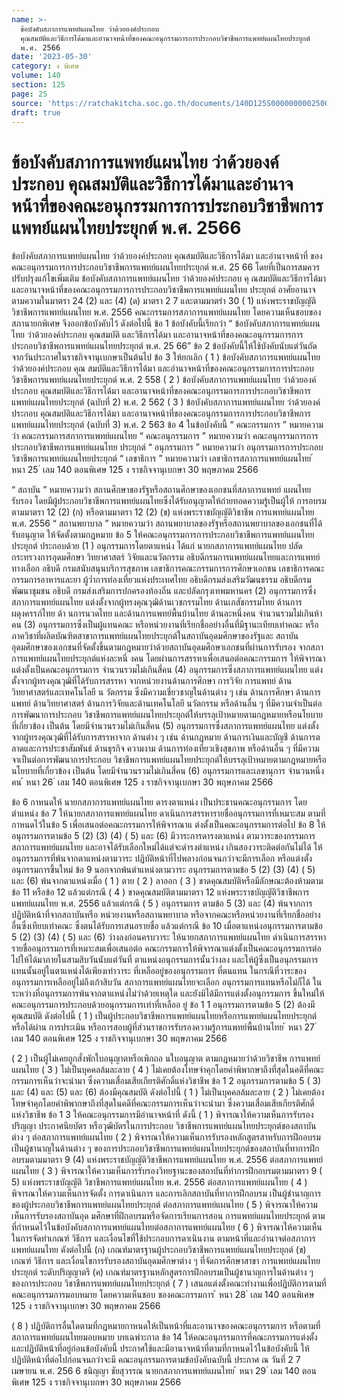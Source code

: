 ```yaml
---
name: >-
  ข้อบังคับสภาการแพทย์แผนไทย ว่าด้วยองค์ประกอบ
  คุณสมบัติและวิธีการได้มาและอำนาจหน้าที่ของคณะอนุกรรมการการประกอบวิชาชีพการแพทย์แผนไทยประยุกต์
  พ.ศ. 2566
date: '2023-05-30'
category: ง พิเศษ
volume: 140
section: 125
page: 25
source: 'https://ratchakitcha.soc.go.th/documents/140D125S0000000002500.pdf'
draft: true
---
```


# ข้อบังคับสภาการแพทย์แผนไทย ว่าด้วยองค์ประกอบ คุณสมบัติและวิธีการได้มาและอำนาจหน้าที่ของคณะอนุกรรมการการประกอบวิชาชีพการแพทย์แผนไทยประยุกต์ พ.ศ. 2566

ข้อบังคับสภาการแพทย์แผนไทย ว่าด้วยองค์ประกอบ คุณสมบัติและวิธีการได้มา และอำนาจหน้าที่ ของคณะอนุกรรมการการประกอบวิชาชีพการแพทย์แผนไทยประยุกต์ พ.ศ. 25 66 โดยที่เป็นการสมควรปรับปรุงแก้ไขเพิ่มเติม ข้อบังคับสภาการแพทย์แผนไทย ว่าด้วยองค์ประกอบ คุ ณสมบัติและวิธีการได้มา และอานาจหน้าที่ของคณะอนุกรรมการการประกอบวิชาชีพการแพทย์แผนไทย ประยุกต์ อาศัยอานาจตามความในมาตรา 24 (2) และ (4) (ด) มาตรา 2 7 และตามมาตรำ 30 ( 1) แห่งพระราชบัญญัติวิชาชีพการแพทย์แผนไทย พ.ศ. 2556 คณะกรรมการสภาการแพทย์แผนไทย โดยความเห็นชอบของสภานายกพิเศษ จึงออกข้อบังคับไว้ ดังต่อไปนี้ ข้อ 1 ข้อบังคับนี้เรียกว่า “ ข้อบังคับสภาการแพทย์แผนไทย ว่าด้วยองค์ประกอบ คุณสมบัติ และวิธีการได้มา และอานาจหน้าที่ของคณะอนุกรรมการการประกอบวิชาชีพการแพทย์แผนไทยประยุกต์ พ.ศ. 25 66” ข้อ 2 ข้อบังคับนี้ให้ใช้บังคับนับแต่วันถัดจากวันประกาศในราชกิจจานุเบกษาเป็นต้นไป ข้อ 3 ให้ยกเลิก ( 1 ) ข้อบังคับสภาการแพทย์แผนไทย ว่าด้วยองค์ประกอบ คุณ สมบัติและวิธีการได้มา และอำนาจหน้าที่ของคณะอนุกรรมการการประกอบวิชาชีพการแพทย์แผนไทยประยุกต์ พ.ศ. 2 558 ( 2 ) ข้อบังคับสภาการแพทย์แผนไทย ว่าด้วยองค์ประกอบ คุณสมบัติและวิธีการได้มา และอานาจหน้าที่ของคณะอนุกรรมการการประกอบวิชาชีพการแพทย์แผนไทยประยุกต์ (ฉบับที่ 2) พ.ศ. 2 562 ( 3 ) ข้อบังคับสภาการแพทย์แผนไทย ว่าด้วยองค์ประกอบ คุณสมบัติและวิธีการได้มา และอานาจหน้าที่ของคณะอนุกรรมการการประกอบวิชาชีพการแพทย์แผนไทยประยุกต์ (ฉบับที่ 3) พ.ศ. 2 563 ข้อ 4 ในข้อบังคับนี้ “ คณะกรรมการ ” หมายความว่า คณะกรรมการสภาการแพทย์แผนไทย “ คณะอนุกรรมการ ” หมายความว่า คณะอนุกรรมการการประกอบวิชาชีพการแพทย์แผนไทย ประยุกต์ “ อนุกรรมการ ” หมายความว่า อนุกรรมการการประกอบวิชาชีพการแพทย์แผนไทยประยุกต์ “ เลขาธิการ ” หมายความว่า เลขาธิการสภาการแพทย์แผนไทย ้ หนา 25 ่ เลม 140 ตอนพิเศษ 125 ง ราชกิจจานุเบกษา 30 พฤษภาคม 2566

“ สถาบัน ” หมายความว่า สถานศึกษาของรัฐหรือสถานศึกษาของเอกชนที่สภาการแพทย์ แผนไทย รับรอง โดยมีผู้ประกอบวิชาชีพการแพทย์แผนไทยซึ่งได้รับอนุญาตให้ถ่ายทอดความรู้เป็นผู้ให้ การอบรมตามมาตรา 12 (2) (ก) หรือตามมาตรา 12 (2) (ข) แห่งพระราชบัญญัติวิชาชีพ การแพทย์แผนไทย พ.ศ. 2556 “ สถานพยาบาล ” หมายความว่า สถานพยาบาลของรัฐหรือสถานพยาบาลของเอกชนที่ได้รับอนุญาต ให้จัดตั้งตามกฎหมาย ข้อ 5 ให้คณะอนุกรรมการการประกอบวิชาชีพการแพทย์แผนไทยประยุกต์ ประกอบด้วย (1 ) อนุกรรมการโดยตาแหน่ง ได้แก่ นายกสภาการแพทย์แผนไทย ปลัดกระทรวงการอุดมศึกษา วิทยาศาสตร์ วิจัยและนวัตกรรม อธิบดีกรมการแพทย์แผนไทยและการแพทย์ทางเลือก อธิบดี กรมสนับสนุนบริการสุขภาพ เลขาธิการคณะกรรมการการศึกษาเอกชน เลขาธิการคณะกรรมการอาหารและยา ผู้ว่ำการท่องเที่ยวแห่งประเทศไทย อธิบดีกรมส่งเสริมวัฒนธรรม อธิบดีกรมพัฒนาชุมชน อธิบดี กรมส่งเสริมการปกครองท้องถิ่น และปลัดกรุงเทพมหานคร (2) อนุกรรมการซึ่งสภาการแพทย์แผนไทย แต่งตั้งจากผู้ทรงคุณวุฒิด้านเวชกรรมไทย ด้านเภสัชกรรมไทย ด้านการผดุงครรภ์ไทย ด้า นการนวดไทย และด้านการแพทย์พื้นบ้านไทย ด้านละหนึ่งคน จำนวนรวมไม่เกินห้าคน (3) อนุกรรมการซึ่งเป็นผู้แทนคณะ หรือหน่วยงานที่เรียกชื่ออย่างอื่นที่มีฐานะเทียบเท่าคณะ หรือภาควิชาที่ผลิตบัณฑิตสาขาการแพทย์แผนไทยประยุกต์ในสถาบันอุดมศึกษาของรัฐและ สถาบันอุดมศึกษาของเอกชนที่จัดตั้งขึ้นตามกฎหมายว่าด้วยสถาบันอุดมศึกษาเอกชนที่ผ่านการรับรอง จากสภาการแพทย์แผนไทยประยุกต์แห่งละหนึ่ งคน โดยผ่านการสรรหาเพื่อเสนอต่อคณะกรรมการ ให้พิจารณาแต่งตั้งเป็นคณะอนุกรรมการ จำนวนรวมไม่เกินสี่คน (4) อนุกรรมการซึ่งสภาการแพทย์แผนไทย แต่งตั้งจากผู้ทรงคุณวุฒิที่ได้รับการสรรหา จากหน่วยงานด้านการศึกษา การวิจัย การแพทย์ ด้านวิทยาศาสตร์และเทคโนโลยี น วัตกรรม ซึ่งมีความเชี่ยวชาญในด้านต่าง ๆ เช่น ด้านการศึกษา ด้านการแพทย์ ด้านวิทยาศาสตร์ ด้านการวิจัยและด้านเทคโนโลยี นวัตกรรม หรือด้านอื่น ๆ ที่มีความจำเป็นต่อการพัฒนาการประกอบ วิชาชีพการแพทย์แผนไทยประยุกต์ให้บรรลุเป้าหมายตามกฎหมายหรือนโยบายที่เกี่ยวข้อง เป็นต้น โดยมีจำนวนรวมไม่เกินสี่คน (5) อนุกรรมการซึ่งสภาการแพทย์แผนไทย แต่งตั้งจากผู้ทรงคุณวุฒิที่ได้รับการสรรหาจาก ด้านต่าง ๆ เช่น ด้านกฎหมาย ด้านการเงินและบัญชี ด้านการต ลาดและการประชาสัมพันธ์ ด้านธุรกิจ ความงาม ด้านการท่องเที่ยวเชิงสุขภาพ หรือด้านอื่น ๆ ที่มีความจาเป็นต่อการพัฒนาการประกอบ วิชาชีพการแพทย์แผนไทยประยุกต์ให้บรรลุเป้าหมายตามกฎหมายหรือนโยบายที่เกี่ยวข้อง เป็นต้น โดยมีจำนวนรวมไม่เกินสี่คน (6) อนุกรรมการและเลขานุการ จำนวนหนึ่งคน ้ หนา 26 ่ เลม 140 ตอนพิเศษ 125 ง ราชกิจจานุเบกษา 30 พฤษภาคม 2566

ข้อ 6 กาหนดให้ นายกสภาการแพทย์แผนไทย ดารงตาแหน่ง เป็นประธานคณะอนุกรรมการ โดยตำแหน่ง ข้อ 7 ให้นายกสภาการแพทย์แผนไทย ดาเนินการสรรหารายชื่ออนุกรรมการที่เหมาะสม ตามที่กาหนดไว้ในข้อ 5 เพื่อเสนอต่อคณะกรรมการให้พิจารณาแ ต่งตั้งเป็นคณะอนุกรรมการต่อไป ข้อ 8 ให้อนุกรรมการตามข้อ 5 (2) (3) (4) ( 5) และ (6) มีวาระการดารงตาแหน่ง ตามวาระของกรรมการสภาการแพทย์แผนไทย และอาจได้รับเลือกใหม่ได้แต่จะดำรงตำแหน่ง เกินสองวาระติดต่อกันไม่ได้ ให้อนุกรรมการที่พ้นจากตาแหน่งตามวาระ ปฏิบัติหน้าที่ไปพลางก่อนจนกว่าจะมีการเลือก หรือแต่งตั้งอนุกรรมการขึ้นใหม่ ข้อ 9 นอกจากพ้นตำแหน่งตามวาระ อนุกรรมการตามข้อ 5 (2) (3) (4) ( 5) และ (6) พ้นจากตาแหน่งเมื่อ ( 1 ) ตาย ( 2 ) ลาออก ( 3 ) ขาดคุณสมบัติหรือมีลักษณะต้องห้ามตามข้อ 11 หรือข้อ 12 แล้วแต่กรณี ( 4 ) ขาดคุณสมบัติตามมาตรา 12 แห่งพระราชบัญญัติวิชาชีพการแพทย์แผนไทย พ.ศ. 2556 แล้วแต่กรณี ( 5 ) อนุกรรมการ ตามข้อ 5 (3) และ (4) พ้นจากการปฏิบัติหน้าที่จากสถาบันหรือ หน่วยงานหรือสถานพยาบาล หรือจากคณะหรือหน่วยงานที่เรียกชื่ออย่างอื่นซึ่งเทียบเท่าคณะ ซึ่งตนได้รับการเสนอรายชื่อ แล้วแต่กรณี ข้อ 10 เมื่อตาแหน่งอนุกรรมการตามข้อ 5 (2) (3) (4) ( 5) และ (6) ว่างลงก่อนครบวาระ ให้นายกสภาการแพทย์แผนไทย ดำเนินการสรรหารายชื่ออนุกรรมการที่เหมาะสมเพื่อเสนอต่อ คณะกรรมการให้พิจารณาแต่งตั้งเป็นคณะอนุกรรมการต่อไปให้ได้มาภายในสามสิบวันนับแต่วันที่ ตาแหน่งอนุกรรมการนั้นว่างลง และให้ผู้ซึ่งเป็นอนุกรรมการแทนนั้นอยู่ในตาแหน่งได้เพียงเท่าวาระ ที่เหลืออยู่ของอนุกรรมการ ที่ตนแทน ในกรณีที่วาระของอนุกรรมการเหลืออยู่ไม่ถึงเก้าสิบวัน สภาการแพทย์แผนไทยจะเลือก อนุกรรมการแทนหรือไม่ก็ได้ ในระหว่างที่อนุกรรมการพ้นจากตาแหน่งไม่ว่าด้วยเหตุใด และยังมิได้มีการแต่งตั้งอนุกรรมการ ขึ้นใหม่ให้คณะอนุกรรมการประกอบด้วยอนุกรรมการเท่าที่เหลืออ ยู่ ข้อ 1 1 อนุกรรมการตามข้อ 5 (2) ต้องมีคุณสมบัติ ดังต่อไปนี้ ( 1 ) เป็นผู้ประกอบวิชาชีพการแพทย์แผนไทยหรือการแพทย์แผนไทยประยุกต์หรือได้ผ่าน การประเมิน หรือการสอบผู้ที่ส่วนราชการรับรองความรู้การแพทย์พื้นบ้านไทย ้ หนา 27 ่ เลม 140 ตอนพิเศษ 125 ง ราชกิจจานุเบกษา 30 พฤษภาคม 2566

( 2 ) เป็นผู้ไม่เคยถูกสั่งพักใบอนุญาตหรือเพิกถอ นใบอนุญาต ตามกฎหมายว่าด้วยวิชาชีพ การแพทย์แผนไทย ( 3 ) ไม่เป็นบุคคลล้มละลาย ( 4 ) ไม่เคยต้องโทษจำคุกโดยคำพิพากษาถึงที่สุดในคดีที่คณะกรรมการเห็นว่าจะนำมา ซึ่งความเสื่อมเสียเกียรติศักดิ์แห่งวิชาชีพ ข้อ 1 2 อนุกรรมการตามข้อ 5 ( 3) และ (4) และ (5) และ (6) ต้องมีคุณสมบัติ ดังต่อไปนี้ ( 1 ) ไม่เป็นบุคคลล้มละลาย ( 2 ) ไม่เคยต้องโทษจำคุกโดยคำพิพากษาถึงที่สุดในคดีที่คณะกรรมการเห็นว่าจะนำมา ซึ่งความเสื่อมเสียเกียรติศักดิ์แห่งวิชาชีพ ข้อ 1 3 ให้คณะอนุกรรมการมีอำนาจหน้าที่ ดังนี้ ( 1 ) พิจารณาให้ความเห็นการรับรองปริญญา ประกาศนียบัตร หรือวุฒิบัตรในการประกอบ วิชาชีพการแพทย์แผนไทยประยุกต์ของสถาบันต่าง ๆ ต่อสภาการแพทย์แผนไทย ( 2 ) พิจารณาให้ความเห็นการรับรองหลักสูตรสาหรับการฝึกอบรมเป็นผู้ชานาญในด้านต่าง ๆ ของการประกอบวิชาชีพการแพทย์แผนไทยประยุกต์ของสถาบันที่ทาการฝึกอบรมตามมาตรา 9 (4) แห่งพระราชบัญญัติวิชาชีพการแพทย์แผนไทย พ.ศ. 2556 ต่อสภาการแพทย์แผนไทย ( 3 ) พิจารณาให้ความเห็นการรับรองวิทยฐานะของสถาบันที่ทำการฝึกอบรมตามมาตรา 9 ( 5) แห่งพระราชบัญญัติ วิชาชีพการแพทย์แผนไทย พ.ศ. 2556 ต่อสภาการแพทย์แผนไทย ( 4 ) พิจารณาให้ความเห็นการจัดตั้ง การดาเนินการ และการเลิกสถาบันที่ทาการฝึกอบรม เป็นผู้ชำนาญการของผู้ประกอบวิชาชีพการแพทย์แผนไทยประยุกต์ ต่อสภาการแพทย์แผนไทย ( 5 ) พิจารณาให้ความเห็นการรับรองสถาบันอุด มศึกษาที่ฝึกอบรมหรือจัดการเรียนการสอน การแพทย์แผนไทยประยุกต์ ตามที่กำหนดไว้ในข้อบังคับสภาการแพทย์แผนไทยต่อสภาการแพทย์แผนไทย ( 6 ) พิจารณาให้ความเห็นในการจัดทำเกณฑ์ วิธีการ และเงื่อนไขที่ใช้ประกอบการดาเนินงาน ตามหน้าที่และอำนาจต่อสภาการแพทย์แผนไทย ดังต่อไปนี้ (ก) เกณฑ์มาตรฐานผู้ประกอบวิชาชีพการแพทย์แผนไทยประยุกต์ (ข) เกณฑ์ วิธีการ และเงื่อนไขการรับรองสถาบันอุดมศึกษาต่าง ๆ ที่จัดการศึกษาสาขา การแพทย์แผนไทยประยุกต์ ระดับปริญญาตรี (ค) เกณฑ์มาตรฐานหลักสูตรการฝึกอบรมเป็นผู้ชานาญการในด้านต่าง ๆ ของการประกอบ วิชาชีพการแพทย์แผนไทยประยุกต์ ( 7 ) เสนอแต่งตั้งคณะทำงานเพื่อปฏิบัติการตามที่คณะอนุกรรมการมอบหมาย โดยความเห็นชอบ ของคณะกรรมการ ้ หนา 28 ่ เลม 140 ตอนพิเศษ 125 ง ราชกิจจานุเบกษา 30 พฤษภาคม 2566

( 8 ) ปฏิบัติการอื่นใดตามที่กฎหมายกาหนดให้เป็นหน้าที่และอานาจของคณะอนุกรรมการ หรือตามที่สภาการแพทย์แผนไทยมอบหมาย บทเฉพำะกาล ข้อ 14 ให้คณะอนุกรรมการที่คณะกรรมการแต่งตั้งและปฏิบัติหน้าที่อยู่ก่อนข้อบังคับนี้ ประกาศใช้และมีอานาจหน้าที่ตามที่กาหนดไว้ในข้อบังคับนี้ ให้ปฏิบัติหน้าที่ต่อไปก่อนจนกว่าจะมี คณะอนุกรรมการตามข้อบังคับฉบับนี้ ประกาศ ณ วันที่ 2 7 เมษายน พ.ศ. 256 6 ชนิญญา ชัยสุวรรณ นายกสภาการแพทย์แผนไทย ้ หนา 29 ่ เลม 140 ตอนพิเศษ 125 ง ราชกิจจานุเบกษา 30 พฤษภาคม 2566
